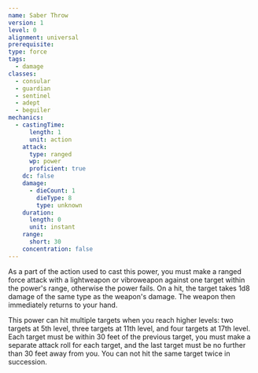```yaml
---
name: Saber Throw
version: 1
level: 0
alignment: universal
prerequisite: 
type: force
tags:
  - damage
classes:
  - consular
  - guardian
  - sentinel
  - adept
  - beguiler
mechanics:
  - castingTime:
      length: 1
      unit: action
    attack:
      type: ranged
      wp: power
      proficient: true
    dc: false
    damage:
      - dieCount: 1
        dieType: 8
        type: unknown
    duration:
      length: 0
      unit: instant
    range:
      short: 30
    concentration: false
---
```

As a part of the action used to cast this power, you must make a ranged force attack with a lightweapon or vibroweapon against one target within the power's range, otherwise the power fails. On a hit, the target takes 1d8 damage of the same type as the weapon's damage. The weapon then immediately returns to your hand.

This power can hit multiple targets when you reach higher levels: two targets at 5th level, three targets at 11th level, and four targets at 17th level. Each target must be within 30 feet of the previous target, you must make a separate attack roll for each target, and the last target must be no further than 30 feet away from you. You can not hit the same target twice in succession.
    